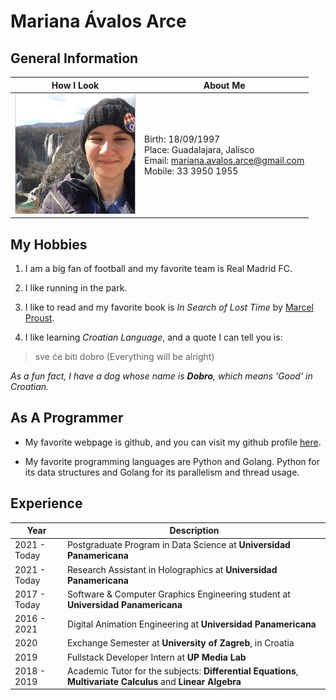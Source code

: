 # Mariana Ávalos Arce

## General Information

| How I Look | About Me |
| ---- | ----|
| ![img](https://github.com/the-other-mariana/the-other-mariana/blob/master/me-thumbnail.PNG?raw=true) | Birth: 18/09/1997 <br /> Place: Guadalajara, Jalisco <br /> Email: mariana.avalos.arce@gmail.com <br /> Mobile: 33 3950 1955 |

## My Hobbies

1. I am a big fan of football and my favorite team is Real Madrid FC.

2. I like running in the park.

3. I like to read and my favorite book is *In Search of Lost Time* by [Marcel Proust](https://es.wikipedia.org/wiki/Marcel_Proust).

4. I like learning *Croatian Language*, and a quote I can tell you is:

> sve će biti dobro (Everything will be alright)

*As a fun fact, I have a dog whose name is **Dobro**, which means 'Good' in Croatian.*

## As A Programmer

- My favorite webpage is github, and you can visit my github profile [here](https://github.com/the-other-mariana).

- My favorite programming languages are Python and Golang. Python for its data structures and Golang for its parallelism and thread usage.

## Experience

| Year | Description |
| ---- | ---- |
| 2021 - Today | Postgraduate Program in Data Science at **Universidad Panamericana** |
| 2021 - Today | Research Assistant in Holographics at **Universidad Panamericana** |
| 2017 - Today | Software & Computer Graphics Engineering student at **Universidad Panamericana** |
| 2016 - 2021 | Digital Animation Engineering at **Universidad Panamericana** |
| 2020 | Exchange Semester at **University of Zagreb**, in Croatia |
| 2019 | Fullstack Developer Intern at **UP Media Lab** |
| 2018 - 2019 | Academic Tutor for the subjects: **Differential Equations**, **Multivariate Calculus** and **Linear Algebra** |
